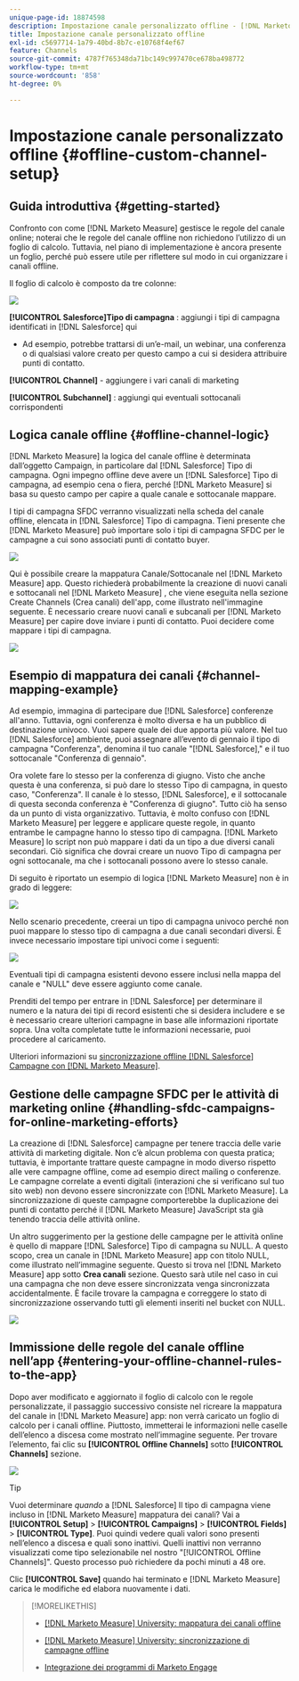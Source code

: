 ```yaml
---
unique-page-id: 18874598
description: Impostazione canale personalizzato offline - [!DNL Marketo Measure]
title: Impostazione canale personalizzato offline
exl-id: c5697714-1a79-40bd-8b7c-e10768f4ef67
feature: Channels
source-git-commit: 4787f765348da71bc149c997470ce678ba498772
workflow-type: tm+mt
source-wordcount: '858'
ht-degree: 0%

---
```


# Impostazione canale personalizzato offline {#offline-custom-channel-setup}

## Guida introduttiva {#getting-started}

Confronto con come [!DNL Marketo Measure] gestisce le regole del canale online; noterai che le regole del canale offline non richiedono l’utilizzo di un foglio di calcolo. Tuttavia, nel piano di implementazione è ancora presente un foglio, perché può essere utile per riflettere sul modo in cui organizzare i canali offline.

Il foglio di calcolo è composto da tre colonne:

![](assets/1-2.png)

**[!UICONTROL Salesforce]Tipo di campagna** : aggiungi i tipi di campagna identificati in [!DNL Salesforce] qui

* Ad esempio, potrebbe trattarsi di un’e-mail, un webinar, una conferenza o di qualsiasi valore creato per questo campo a cui si desidera attribuire punti di contatto.

**[!UICONTROL Channel]** - aggiungere i vari canali di marketing

**[!UICONTROL Subchannel]** : aggiungi qui eventuali sottocanali corrispondenti

## Logica canale offline {#offline-channel-logic}

[!DNL Marketo Measure] la logica del canale offline è determinata dall’oggetto Campaign, in particolare dal [!DNL Salesforce] Tipo di campagna. Ogni impegno offline deve avere un [!DNL Salesforce] Tipo di campagna, ad esempio cena o fiera, perché [!DNL Marketo Measure] si basa su questo campo per capire a quale canale e sottocanale mappare.

I tipi di campagna SFDC verranno visualizzati nella scheda del canale offline, elencata in [!DNL Salesforce] Tipo di campagna. Tieni presente che [!DNL Marketo Measure] può importare solo i tipi di campagna SFDC per le campagne a cui sono associati punti di contatto buyer.

![](assets/2-2.png)

Qui è possibile creare la mappatura Canale/Sottocanale nel [!DNL Marketo Measure] app. Questo richiederà probabilmente la creazione di nuovi canali e sottocanali nel [!DNL Marketo Measure] , che viene eseguita nella sezione Create Channels (Crea canali) dell&#39;app, come illustrato nell&#39;immagine seguente. È necessario creare nuovi canali e subcanali per [!DNL Marketo Measure] per capire dove inviare i punti di contatto. Puoi decidere come mappare i tipi di campagna.

![](assets/3-2.png)

## Esempio di mappatura dei canali {#channel-mapping-example}

Ad esempio, immagina di partecipare due [!DNL Salesforce] conferenze all&#39;anno. Tuttavia, ogni conferenza è molto diversa e ha un pubblico di destinazione univoco. Vuoi sapere quale dei due apporta più valore. Nel tuo [!DNL Salesforce] ambiente, puoi assegnare all’evento di gennaio il tipo di campagna &quot;Conferenza&quot;, denomina il tuo canale &quot;[!DNL Salesforce],&quot; e il tuo sottocanale &quot;Conferenza di gennaio&quot;.

Ora volete fare lo stesso per la conferenza di giugno. Visto che anche questa è una conferenza, si può dare lo stesso Tipo di campagna, in questo caso, &quot;Conferenza&quot;. Il canale è lo stesso, [!DNL Salesforce], e il sottocanale di questa seconda conferenza è &quot;Conferenza di giugno&quot;. Tutto ciò ha senso da un punto di vista organizzativo. Tuttavia, è molto confuso con [!DNL Marketo Measure] per leggere e applicare queste regole, in quanto entrambe le campagne hanno lo stesso tipo di campagna. [!DNL Marketo Measure] lo script non può mappare i dati da un tipo a due diversi canali secondari. Ciò significa che dovrai creare un nuovo Tipo di campagna per ogni sottocanale, ma che i sottocanali possono avere lo stesso canale.

Di seguito è riportato un esempio di logica [!DNL Marketo Measure] non è in grado di leggere:

![](assets/4-2.png)

Nello scenario precedente, creerai un tipo di campagna univoco perché non puoi mappare lo stesso tipo di campagna a due canali secondari diversi. È invece necessario impostare tipi univoci come i seguenti:

![](assets/5-2.png)

Eventuali tipi di campagna esistenti devono essere inclusi nella mappa del canale e &quot;NULL&quot; deve essere aggiunto come canale.

Prenditi del tempo per entrare in [!DNL Salesforce] per determinare il numero e la natura dei tipi di record esistenti che si desidera includere e se è necessario creare ulteriori campagne in base alle informazioni riportate sopra. Una volta completate tutte le informazioni necessarie, puoi procedere al caricamento.

Ulteriori informazioni su [sincronizzazione offline [!DNL Salesforce] Campagne con [!DNL Marketo Measure]](/help/channel-tracking-and-setup/offline-channels/legacy-processes/syncing-offline-campaigns.md).

## Gestione delle campagne SFDC per le attività di marketing online {#handling-sfdc-campaigns-for-online-marketing-efforts}

La creazione di [!DNL Salesforce] campagne per tenere traccia delle varie attività di marketing digitale. Non c’è alcun problema con questa pratica; tuttavia, è importante trattare queste campagne in modo diverso rispetto alle vere campagne offline, come ad esempio direct mailing o conferenze. Le campagne correlate a eventi digitali (interazioni che si verificano sul tuo sito web) non devono essere sincronizzate con [!DNL Marketo Measure]. La sincronizzazione di queste campagne comporterebbe la duplicazione dei punti di contatto perché il [!DNL Marketo Measure] JavaScript sta già tenendo traccia delle attività online.

Un altro suggerimento per la gestione delle campagne per le attività online è quello di mappare [!DNL Salesforce] Tipo di campagna su NULL. A questo scopo, crea un canale in [!DNL Marketo Measure] app con titolo NULL, come illustrato nell’immagine seguente. Questo si trova nel [!DNL Marketo Measure] app sotto **Crea canali** sezione. Questo sarà utile nel caso in cui una campagna che non deve essere sincronizzata venga sincronizzata accidentalmente. È facile trovare la campagna e correggere lo stato di sincronizzazione osservando tutti gli elementi inseriti nel bucket con NULL.

![](assets/6-2.png)

## Immissione delle regole del canale offline nell’app {#entering-your-offline-channel-rules-to-the-app}

Dopo aver modificato e aggiornato il foglio di calcolo con le regole personalizzate, il passaggio successivo consiste nel ricreare la mappatura del canale in [!DNL Marketo Measure] app: non verrà caricato un foglio di calcolo per i canali offline. Piuttosto, immetterai le informazioni nelle caselle dell’elenco a discesa come mostrato nell’immagine seguente. Per trovare l’elemento, fai clic su **[!UICONTROL Offline Channels]** sotto **[!UICONTROL Channels]** sezione.

![](assets/7-2.png)

>[!TIP]
>
>Vuoi determinare _quando_ a [!DNL Salesforce] Il tipo di campagna viene incluso in [!DNL Marketo Measure] mappatura dei canali? Vai a **[!UICONTROL Setup]** > **[!UICONTROL Campaigns]** > **[!UICONTROL Fields]** > **[!UICONTROL Type]**. Puoi quindi vedere quali valori sono presenti nell’elenco a discesa e quali sono inattivi. Quelli inattivi non verranno visualizzati come tipo selezionabile nel nostro &quot;[!UICONTROL Offline Channels]&quot;. Questo processo può richiedere da pochi minuti a 48 ore.

Clic **[!UICONTROL Save]** quando hai terminato e [!DNL Marketo Measure] carica le modifiche ed elabora nuovamente i dati.

>[!MORELIKETHIS]
>
>* [[!DNL Marketo Measure] University: mappatura dei canali offline](https://universityonline.marketo.com/courses/bizible-fundamentals-channel-management/#/page/5c630eca34d9f0367662b77f)
>
>* [[!DNL Marketo Measure] University: sincronizzazione di campagne offline](https://universityonline.marketo.com/courses/bizible-fundamentals-channel-management/#/page/5c63286e34d9f0367662b78b)
>
>* [Integrazione dei programmi di Marketo Engage](/help/marketo-measure-and-marketo/marketo-measure-integrations-with-marketo/marketo-engage-programs-integration.md#channel-mapping)

